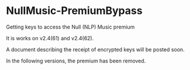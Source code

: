 # NullMusic-PremiumBypass
Getting keys to access the Null (NLP) Music premium

It is works on v2.4(61) and v2.4(62). 

A document describing the receipt of encrypted keys will be posted soon.

In the following versions, the premium has been removed.
